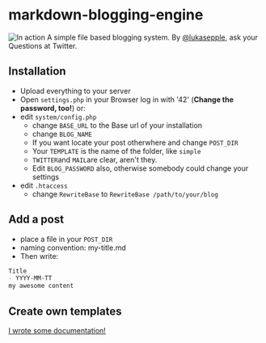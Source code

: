 # markdown-blogging-engine
![In action](https://d36tc8clsz1tk5.cloudfront.net/adn-uf-01/Xr/WU/Fk/XrWUFkXA72GNtqH13I_QtSpgPRqhZ-qlSirqlMVSczc?response-cache-control=public%2C%20max-age%3D7200%2C%20s-maxage%3D172800&response-content-disposition=inline%3B%20filename%2A%3DUTF-8%27%27Markdown%2520blogging%2520engine.png&Expires=1366552800&Signature=h845fQ0CJeiFgoQzMnGJzFaYlTvNYFKJs2wD3FPvqK28bvRxM-G6Nq~w02bS~IcFYzWUByouwyi~a57zyx359j4eNA7iYEf4PWON6MFCpmSP5anqOiS-Nu67EvNnqwnSqtdpRbTiXcFPlkGbc2MQgE7rVTmMH1S-ybr2tUwbCkE_&Key-Pair-Id=APKAIWNGPWT6YVKFBWJA)
A simple file based blogging system. By [@lukasepple](http://twitter.com/lukasepple), ask your Questions at Twitter.
## Installation
* Upload everything to your server
* Open `settings.php` in your Browser log in with '42' (**Change the password, too!**) or:
* edit `system/config.php`
	* change `BASE_URL` to the Base url of your installation
	* change `BLOG_NAME`
	* If you want locate your post otherwhere and change `POST_DIR`
	* Your `TEMPLATE` is the name of the folder, like `simple`
	* `TWITTER`and `MAIL`are clear, aren't they.
	* Edit `BLOG_PASSWORD` also, otherwise somebody could change your settings
* edit `.htaccess`
	* change `RewriteBase` to `RewriteBase /path/to/your/blog`

## Add a post
* place a file in your `POST_DIR`
* naming convention: my-title.md
* Then write:    

```markdown
Title
- YYYY-MM-TT
my awesome content
```

## Create own templates
[I wrote some documentation!](https://github.com/lukasepple/markdown-blogging-engine/wiki)
